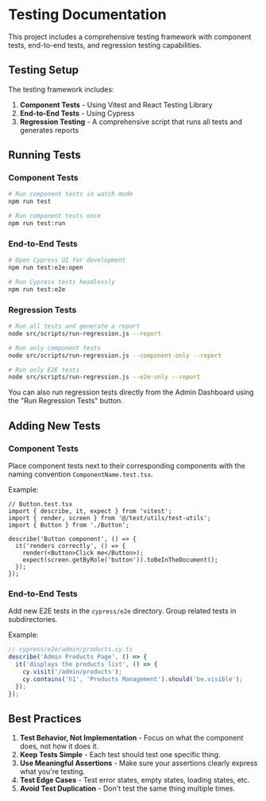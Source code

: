 
# Testing Documentation

This project includes a comprehensive testing framework with component tests, end-to-end tests, and regression testing capabilities.

## Testing Setup

The testing framework includes:

1. **Component Tests** - Using Vitest and React Testing Library
2. **End-to-End Tests** - Using Cypress
3. **Regression Testing** - A comprehensive script that runs all tests and generates reports

## Running Tests

### Component Tests

```bash
# Run component tests in watch mode
npm run test

# Run component tests once
npm run test:run
```

### End-to-End Tests

```bash
# Open Cypress UI for development
npm run test:e2e:open

# Run Cypress tests headlessly
npm run test:e2e
```

### Regression Tests

```bash
# Run all tests and generate a report
node src/scripts/run-regression.js --report

# Run only component tests
node src/scripts/run-regression.js --component-only --report

# Run only E2E tests
node src/scripts/run-regression.js --e2e-only --report
```

You can also run regression tests directly from the Admin Dashboard using the "Run Regression Tests" button.

## Adding New Tests

### Component Tests

Place component tests next to their corresponding components with the naming convention `ComponentName.test.tsx`.

Example:
```tsx
// Button.test.tsx
import { describe, it, expect } from 'vitest';
import { render, screen } from '@/test/utils/test-utils';
import { Button } from './Button';

describe('Button component', () => {
  it('renders correctly', () => {
    render(<Button>Click me</Button>);
    expect(screen.getByRole('button')).toBeInTheDocument();
  });
});
```

### End-to-End Tests

Add new E2E tests in the `cypress/e2e` directory. Group related tests in subdirectories.

Example:
```ts
// cypress/e2e/admin/products.cy.ts
describe('Admin Products Page', () => {
  it('displays the products list', () => {
    cy.visit('/admin/products');
    cy.contains('h1', 'Products Management').should('be.visible');
  });
});
```

## Best Practices

1. **Test Behavior, Not Implementation** - Focus on what the component does, not how it does it.
2. **Keep Tests Simple** - Each test should test one specific thing.
3. **Use Meaningful Assertions** - Make sure your assertions clearly express what you're testing.
4. **Test Edge Cases** - Test error states, empty states, loading states, etc.
5. **Avoid Test Duplication** - Don't test the same thing multiple times.
